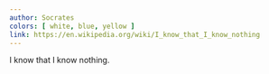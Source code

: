 ```yaml
---
author: Socrates
colors: [ white, blue, yellow ]
link: https://en.wikipedia.org/wiki/I_know_that_I_know_nothing
---
```

I know that I know nothing.
